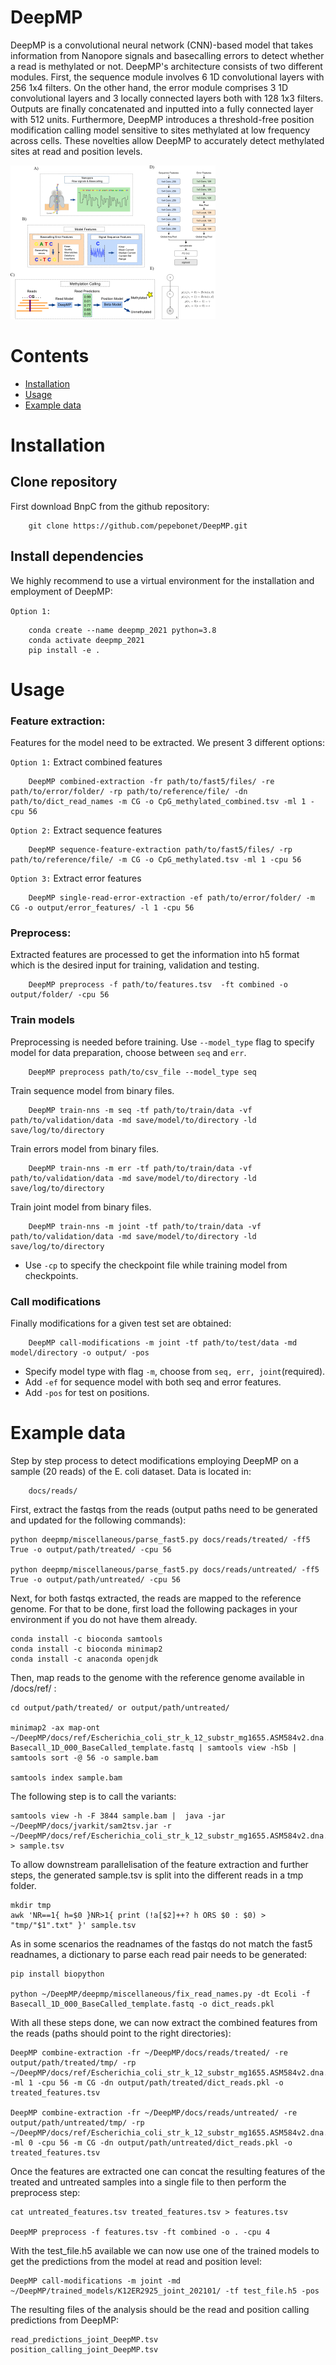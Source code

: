 # DeepMP
DeepMP is a convolutional neural network (CNN)-based model that takes information from Nanopore signals and basecalling errors to detect whether a read is methylated or not.  DeepMP's architecture consists of two different modules. First, the sequence module involves 6 1D convolutional layers with 256 1x4 filters. On the other hand, the error module comprises 3 1D convolutional layers and 3 locally connected layers both with 128 1x3 filters. Outputs are finally concatenated and inputted into a fully connected layer with 512 units.
Furthermore, DeepMP introduces a threshold-free position modification calling model sensitive to sites methylated at low frequency across cells. These novelties allow DeepMP to accurately detect methylated sites at read and position levels. 


![DeepMP_1](docs/images/Figure_1_DeepMP.png)


# Contents
- [Installation](#Installation)
- [Usage](#Usage)
- [Example data](#Example-data)         

# Installation
## Clone repository
First download BnpC from the github repository:

        git clone https://github.com/pepebonet/DeepMP.git

## Install dependencies
We highly recommend to use a virtual environment for the installation and employment of DeepMP:

`Option 1:`

        conda create --name deepmp_2021 python=3.8
        conda activate deepmp_2021
        pip install -e .

# Usage

### Feature extraction:
Features for the model need to be extracted. We present 3 different options: 

`Option 1:` Extract combined features
```
    DeepMP combined-extraction -fr path/to/fast5/files/ -re path/to/error/folder/ -rp path/to/reference/file/ -dn path/to/dict_read_names -m CG -o CpG_methylated_combined.tsv -ml 1 -cpu 56
```

`Option 2:` Extract sequence features
```
    DeepMP sequence-feature-extraction path/to/fast5/files/ -rp path/to/reference/file/ -m CG -o CpG_methylated.tsv -ml 1 -cpu 56
```

`Option 3:` Extract error features
```
    DeepMP single-read-error-extraction -ef path/to/error/folder/ -m CG -o output/error_features/ -l 1 -cpu 56
```

### Preprocess:
Extracted features are processed to get the information into h5 format which is the desired input for training, validation and testing. 

        DeepMP preprocess -f path/to/features.tsv  -ft combined -o output/folder/ -cpu 56


### Train models
Preprocessing is needed before training. Use `--model_type` flag to specify model for data preparation, choose between `seq` and `err`.
```
    DeepMP preprocess path/to/csv_file --model_type seq
```
Train sequence model from binary files.
```
    DeepMP train-nns -m seq -tf path/to/train/data -vf path/to/validation/data -md save/model/to/directory -ld save/log/to/directory
```
Train errors model from binary files.
```
    DeepMP train-nns -m err -tf path/to/train/data -vf path/to/validation/data -md save/model/to/directory -ld save/log/to/directory
```
Train joint model from binary files.
```
    DeepMP train-nns -m joint -tf path/to/train/data -vf path/to/validation/data -md save/model/to/directory -ld save/log/to/directory
```
- Use `-cp` to specify the checkpoint file while training model from checkpoints.


### Call modifications

Finally modifications for a given test set are obtained: 

```
    DeepMP call-modifications -m joint -tf path/to/test/data -md model/directory -o output/ -pos
```

- Specify model type with flag `-m`, choose from `seq, err, joint`(required).
- Add `-ef` for sequence model with both seq and error features.
- Add  `-pos` for test on positions.


# Example data
Step by step process to detect modifications employing DeepMP on a sample (20 reads) of the E. coli dataset. Data is located in: 

```
    docs/reads/
```

First, extract the fastqs from the reads (output paths need to be generated and updated for the following commands): 

```
python deepmp/miscellaneous/parse_fast5.py docs/reads/treated/ -ff5 True -o output/path/treated/ -cpu 56

python deepmp/miscellaneous/parse_fast5.py docs/reads/untreated/ -ff5 True -o output/path/untreated/ -cpu 56
```

Next, for both fastqs extracted, the reads are mapped to the reference genome. For that to be done, first load the following packages in your environment if you do not have them already. 

```
conda install -c bioconda samtools
conda install -c bioconda minimap2
conda install -c anaconda openjdk
```

Then, map reads to the genome with the reference genome available in /docs/ref/ : 
```
cd output/path/treated/ or output/path/untreated/

minimap2 -ax map-ont ~/DeepMP/docs/ref/Escherichia_coli_str_k_12_substr_mg1655.ASM584v2.dna.toplevel.fa Basecall_1D_000_BaseCalled_template.fastq | samtools view -hSb | samtools sort -@ 56 -o sample.bam 

samtools index sample.bam
```

The following step is to call the variants: 

```
samtools view -h -F 3844 sample.bam |  java -jar ~/DeepMP/docs/jvarkit/sam2tsv.jar -r ~/DeepMP/docs/ref/Escherichia_coli_str_k_12_substr_mg1655.ASM584v2.dna.toplevel.fa > sample.tsv
```

To allow downstream parallelisation of the feature extraction and further steps, the generated sample.tsv is split into the different reads in a tmp folder. 

```
mkdir tmp
awk 'NR==1{ h=$0 }NR>1{ print (!a[$2]++? h ORS $0 : $0) > "tmp/"$1".txt" }' sample.tsv
```

As in  some scenarios the readnames of the fastqs do not match the fast5 readnames, a dictionary to parse each read pair needs to be generated: 

```
pip install biopython

python ~/DeepMP/deepmp/miscellaneous/fix_read_names.py -dt Ecoli -f Basecall_1D_000_BaseCalled_template.fastq -o dict_reads.pkl
```

With all these steps done, we can now extract the combined features from the reads (paths should point to the right directories): 

```
DeepMP combine-extraction -fr ~/DeepMP/docs/reads/treated/ -re output/path/treated/tmp/ -rp  ~/DeepMP/docs/ref/Escherichia_coli_str_k_12_substr_mg1655.ASM584v2.dna.toplevel.fa -ml 1 -cpu 56 -m CG -dn output/path/treated/dict_reads.pkl -o treated_features.tsv

DeepMP combine-extraction -fr ~/DeepMP/docs/reads/untreated/ -re output/path/untreated/tmp/ -rp  ~/DeepMP/docs/ref/Escherichia_coli_str_k_12_substr_mg1655.ASM584v2.dna.toplevel.fa -ml 0 -cpu 56 -m CG -dn output/path/untreated/dict_reads.pkl -o treated_features.tsv
```

Once the features are extracted one can concat the resulting features of the treated and untreated samples into a single file to then perform the preprocess step: 

```
cat untreated_features.tsv treated_features.tsv > features.tsv

DeepMP preprocess -f features.tsv -ft combined -o . -cpu 4
```

With the test_file.h5 available we can now use one of the trained models to get the predictions from the model at read and position level: 

```
DeepMP call-modifications -m joint -md ~/DeepMP/trained_models/K12ER2925_joint_202101/ -tf test_file.h5 -pos
```

The resulting files of the analysis should be the read and position calling predictions from DeepMP: 

```
read_predictions_joint_DeepMP.tsv
position_calling_joint_DeepMP.tsv
```